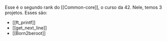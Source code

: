 Esse é o segundo rank do [[Common-core]], o curso da 42.
Nele, temos 3 projetos. Esses são:
- [[ft_printf]]
- [[get_next_line]]
- [[Born2beroot]]